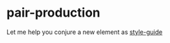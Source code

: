 # pair-production
Let me help you conjure a new element as
[style-guide](http://polymerelements.github.io/style-guide/)
